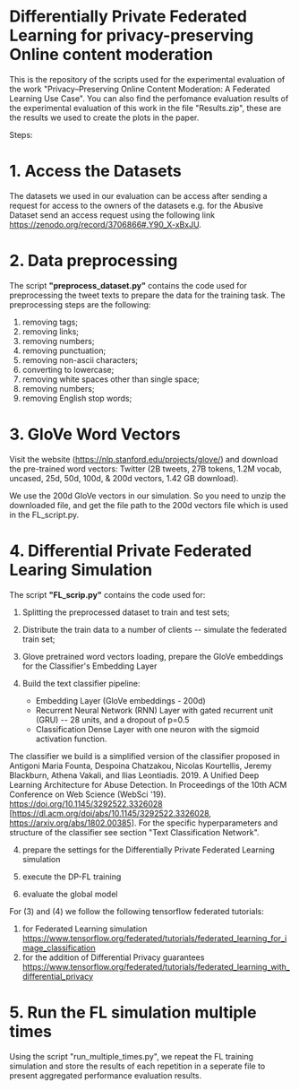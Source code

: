 # Differentially Private Federated Learning for privacy-preserving Online content moderation

This is the repository of the scripts used for the experimental evaluation of the work "Privacy–Preserving Online Content Moderation: A Federated
Learning Use Case". 
You can also find the perfomance evaluation results of the experimental evaluation of this work in the file "Results.zip", these are the results we used to create the plots in the paper.

Steps:

# 1. Access the Datasets
The datasets we used in our evaluation can be access after sending a request for access to the owners of the datasets e.g. for
the Abusive Dataset send an access request using the following link https://zenodo.org/record/3706866#.Y90_X-xBxJU.

# 2. Data preprocessing
The script **"preprocess_dataset.py"** contains the code used for preprocessing the tweet texts to prepare the data for the training task.
The preprocessing steps are the following:
 1. removing tags;
 2. removing links;
 3. removing numbers;
 4. removing punctuation;
 5. removing non-ascii characters;
 6. converting to lowercase;
 7. removing white spaces other than single space;
 8. removing numbers;
 9. removing English stop words;

# 3. GloVe Word Vectors

Visit the website (https://nlp.stanford.edu/projects/glove/) and download the pre-trained word vectors:
Twitter (2B tweets, 27B tokens, 1.2M vocab, uncased, 25d, 50d, 100d, & 200d vectors, 1.42 GB download).

We use the 200d GloVe vectors in our simulation. So you need to unzip the downloaded file, and get the file path to the 200d vectors file which is used in the FL_script.py.

# 4. Differential Private Federated Learing Simulation
The script **"FL_scrip.py"** contains the code used for:  


1) Splitting the preprocessed dataset to train and test sets;

2) Distribute the train data to a number of clients -- simulate the federated train set;

3) Glove pretrained word vectors loading, prepare the GloVe embeddings for the Classifier's Embedding Layer

4) Build the text classifier pipeline:
   - Embedding Layer (GloVe embeddings - 200d)
   - Recurrent Neural Network (RNN) Layer with gated recurrent unit (GRU) -- 28 units, and a dropout of p=0.5
   - Classification Dense Layer with one neuron with the sigmoid activation function.

The classifier we build is a simplified version of the classifier proposed in Antigoni Maria Founta, Despoina Chatzakou, Nicolas Kourtellis, Jeremy Blackburn, Athena Vakali, and Ilias Leontiadis. 2019. A Unified Deep Learning Architecture for Abuse Detection. In Proceedings of the 10th ACM Conference on Web Science (WebSci '19). https://doi.org/10.1145/3292522.3326028
[https://dl.acm.org/doi/abs/10.1145/3292522.3326028, https://arxiv.org/abs/1802.00385]. For the specific hyperparameters and structure of the classifier see section "Text Classification Network".

4) prepare the settings for the Differentially Private Federated Learning simulation

5) execute the DP-FL training

6) evaluate the global model

For (3) and (4) we follow the following tensorflow federated tutorials: 
1. for Federated Learning simulation https://www.tensorflow.org/federated/tutorials/federated_learning_for_image_classification 
2. for the addition of Differential Privacy guarantees https://www.tensorflow.org/federated/tutorials/federated_learning_with_differential_privacy 

# 5. Run the FL simulation multiple times 

Using the script "run_multiple_times.py", we repeat the FL training simulation and store the results of each repetition in a seperate file to present aggregated performance evaluation results.



